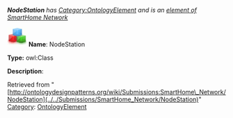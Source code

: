 ___NodeStation__ has [Category:OntologyElement](../../Category/OntologyElement "Category:OntologyElement") and is an [element of](../../Property/ElementOf "Property:ElementOf") [SmartHome Network](../../Submissions/SmartHome_Network "Submissions:SmartHome Network")_


  




[![Class](../../images/thumb/2/27/Class.gif/45px-Class.gif)](../../Image/Class.gif "Class")
__Name__: NodeStation 


__Type:__ owl:Class 


__Description__: 





Retrieved from "[http://ontologydesignpatterns.org/wiki/Submissions:SmartHome\_Network/NodeStation](../../Submissions/SmartHome_Network/NodeStation)"
 [Category](http://ontologydesignpatterns.org/wiki/Special:Categories "Special:Categories"): [OntologyElement](../../Category/OntologyElement "Category:OntologyElement")